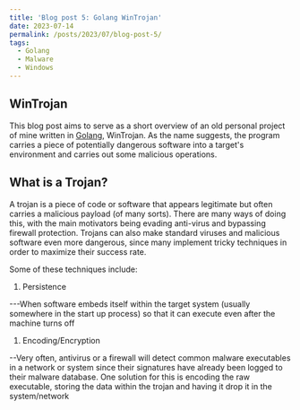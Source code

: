 ```yaml
---
title: 'Blog post 5: Golang WinTrojan'
date: 2023-07-14
permalink: /posts/2023/07/blog-post-5/
tags:
  - Golang
  - Malware
  - Windows
---
```



WinTrojan
------

This blog post aims to serve as a short overview of an old personal project of mine written in [Golang](https://go.dev/), WinTrojan.
As the name suggests, the program carries a piece of potentially dangerous software into a target's environment and carries out some malicious operations.


What is a Trojan?
------

A trojan is a piece of code or software that appears legitimate but often carries a malicious payload (of many sorts). There are many ways of doing this, with the main motivators being evading anti-virus and bypassing firewall protection. 
Trojans can also make standard viruses and malicious software even more dangerous, since many implement tricky techniques in order to maximize their success rate.

Some of these techniques include:
1. Persistence

---When software embeds itself within the target system (usually somewhere in the start up process) so that it can execute even after the machine turns off

1. Encoding/Encryption

--Very often, antivirus or a firewall will detect common malware executables in a network or system since their signatures have already been logged to their malware database. One solution for this is encoding the raw executable, storing the data within the trojan and having it drop it in the system/network
